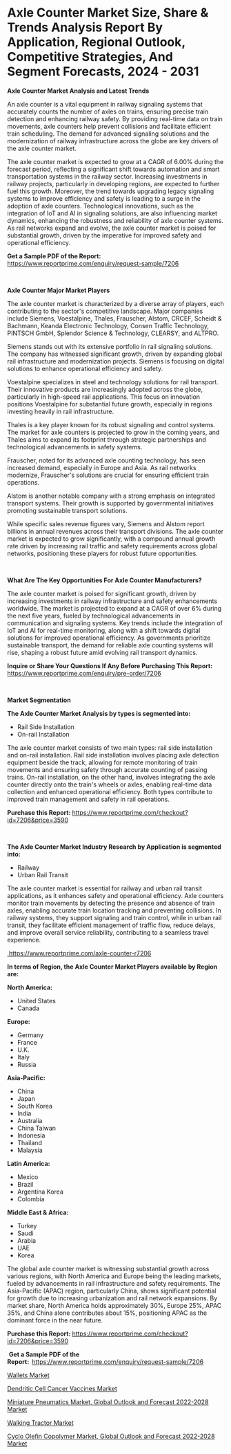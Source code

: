 <p><h1>Axle Counter Market Size, Share & Trends Analysis Report By Application, Regional Outlook, Competitive Strategies, And Segment Forecasts, 2024 - 2031</h1></p><p><strong>Axle Counter Market Analysis and Latest Trends</strong></p>
<p><p>An axle counter is a vital equipment in railway signaling systems that accurately counts the number of axles on trains, ensuring precise train detection and enhancing railway safety. By providing real-time data on train movements, axle counters help prevent collisions and facilitate efficient train scheduling. The demand for advanced signaling solutions and the modernization of railway infrastructure across the globe are key drivers of the axle counter market.</p><p>The axle counter market is expected to grow at a CAGR of 6.00% during the forecast period, reflecting a significant shift towards automation and smart transportation systems in the railway sector. Increasing investments in railway projects, particularly in developing regions, are expected to further fuel this growth. Moreover, the trend towards upgrading legacy signaling systems to improve efficiency and safety is leading to a surge in the adoption of axle counters. Technological innovations, such as the integration of IoT and AI in signaling solutions, are also influencing market dynamics, enhancing the robustness and reliability of axle counter systems. As rail networks expand and evolve, the axle counter market is poised for substantial growth, driven by the imperative for improved safety and operational efficiency.</p></p>
<p><strong>Get a Sample PDF of the Report:&nbsp;</strong> <a href="https://www.reportprime.com/enquiry/request-sample/7206">https://www.reportprime.com/enquiry/request-sample/7206</a></p>
<p>&nbsp;</p>
<p><strong>Axle Counter Major Market Players</strong></p>
<p><p>The axle counter market is characterized by a diverse array of players, each contributing to the sector's competitive landscape. Major companies include Siemens, Voestalpine, Thales, Frauscher, Alstom, CRCEF, Scheidt & Bachmann, Keanda Electronic Technology, Consen Traffic Technology, PINTSCH GmbH, Splendor Science & Technology, CLEARSY, and ALTPRO. </p><p>Siemens stands out with its extensive portfolio in rail signaling solutions. The company has witnessed significant growth, driven by expanding global rail infrastructure and modernization projects. Siemens is focusing on digital solutions to enhance operational efficiency and safety.</p><p>Voestalpine specializes in steel and technology solutions for rail transport. Their innovative products are increasingly adopted across the globe, particularly in high-speed rail applications. This focus on innovation positions Voestalpine for substantial future growth, especially in regions investing heavily in rail infrastructure.</p><p>Thales is a key player known for its robust signaling and control systems. The market for axle counters is projected to grow in the coming years, and Thales aims to expand its footprint through strategic partnerships and technological advancements in safety systems.</p><p>Frauscher, noted for its advanced axle counting technology, has seen increased demand, especially in Europe and Asia. As rail networks modernize, Frauscher's solutions are crucial for ensuring efficient train operations.</p><p>Alstom is another notable company with a strong emphasis on integrated transport systems. Their growth is supported by governmental initiatives promoting sustainable transport solutions.</p><p>While specific sales revenue figures vary, Siemens and Alstom report billions in annual revenues across their transport divisions. The axle counter market is expected to grow significantly, with a compound annual growth rate driven by increasing rail traffic and safety requirements across global networks, positioning these players for robust future opportunities.</p></p>
<p>&nbsp;</p>
<p><strong>What Are The Key Opportunities For Axle Counter Manufacturers?</strong></p>
<p><p>The axle counter market is poised for significant growth, driven by increasing investments in railway infrastructure and safety enhancements worldwide. The market is projected to expand at a CAGR of over 6% during the next five years, fueled by technological advancements in communication and signaling systems. Key trends include the integration of IoT and AI for real-time monitoring, along with a shift towards digital solutions for improved operational efficiency. As governments prioritize sustainable transport, the demand for reliable axle counting systems will rise, shaping a robust future amid evolving rail transport dynamics.</p></p>
<p><strong>Inquire or Share Your Questions If Any Before Purchasing This Report:</strong> <a href="https://www.reportprime.com/enquiry/pre-order/7206">https://www.reportprime.com/enquiry/pre-order/7206</a></p>
<p>&nbsp;</p>
<p><strong>Market Segmentation</strong></p>
<p><strong>The Axle Counter Market Analysis by types is segmented into:</strong></p>
<p><ul><li>Rail Side Installation</li><li>On-rail Installation</li></ul></p>
<p><p>The axle counter market consists of two main types: rail side installation and on-rail installation. Rail side installation involves placing axle detection equipment beside the track, allowing for remote monitoring of train movements and ensuring safety through accurate counting of passing trains. On-rail installation, on the other hand, involves integrating the axle counter directly onto the train's wheels or axles, enabling real-time data collection and enhanced operational efficiency. Both types contribute to improved train management and safety in rail operations.</p></p>
<p><strong>Purchase this Report:&nbsp;</strong><a href="https://www.reportprime.com/checkout?id=7206&price=3590">https://www.reportprime.com/checkout?id=7206&price=3590</a></p>
<p>&nbsp;</p>
<p><strong>The Axle Counter Market Industry Research by Application is segmented into:</strong></p>
<p><ul><li>Railway</li><li>Urban Rail Transit</li></ul></p>
<p><p>The axle counter market is essential for railway and urban rail transit applications, as it enhances safety and operational efficiency. Axle counters monitor train movements by detecting the presence and absence of train axles, enabling accurate train location tracking and preventing collisions. In railway systems, they support signaling and train control, while in urban rail transit, they facilitate efficient management of traffic flow, reduce delays, and improve overall service reliability, contributing to a seamless travel experience.</p></p>
<p><a href="https://www.reportprime.com/axle-counter-r7206">&nbsp;https://www.reportprime.com/axle-counter-r7206</a></p>
<p><strong>In terms of Region, the Axle Counter Market Players available by Region are:</strong></p>
<p>
    <p> <strong> North America: </strong>
        <ul>
            <li>United States</li>
            <li>Canada</li>
        </ul>
        </p> 
    <p> <strong> Europe: </strong>
        <ul>
            <li>Germany</li>
            <li>France</li>
            <li>U.K.</li>
            <li>Italy</li>
            <li>Russia</li>
        </ul>
        </p> 
    <p> <strong> Asia-Pacific: </strong>
        <ul>
            <li>China</li>
            <li>Japan</li>
            <li>South Korea</li>
            <li>India</li>
            <li>Australia</li>
            <li>China Taiwan</li>
            <li>Indonesia</li>
            <li>Thailand</li>
            <li>Malaysia</li>
        </ul>
        </p> 
    <p> <strong> Latin America: </strong>
        <ul>
            <li>Mexico</li>
            <li>Brazil</li>
            <li>Argentina Korea</li>
            <li>Colombia</li>
        </ul>
        </p> 
    <p> <strong> Middle East & Africa: </strong>
        <ul>
            <li>Turkey</li>
            <li>Saudi</li>
            <li>Arabia</li>
            <li>UAE</li>
            <li>Korea</li>
        </ul>
    </p>
    </p>
<p><p>The global axle counter market is witnessing substantial growth across various regions, with North America and Europe being the leading markets, fueled by advancements in rail infrastructure and safety requirements. The Asia-Pacific (APAC) region, particularly China, shows significant potential for growth due to increasing urbanization and rail network expansions. By market share, North America holds approximately 30%, Europe 25%, APAC 35%, and China alone contributes about 15%, positioning APAC as the dominant force in the near future.</p></p>
<p><strong>Purchase this Report: </strong><a href="https://www.reportprime.com/checkout?id=7206&price=3590">https://www.reportprime.com/checkout?id=7206&price=3590</a></p>
<p>&nbsp;<strong>Get a Sample PDF of the Report:&nbsp;&nbsp;</strong><a href="https://www.reportprime.com/enquiry/request-sample/7206">https://www.reportprime.com/enquiry/request-sample/7206</a></p>
<p><strong></strong></p>
<p><p><a href="https://www.linkedin.com/pulse/wallets-industry-forecast-market-shifts-strategic-imperatives-h36wc?trackingId=BuTHWcgvRVKsYF6pBoSiWg%3D%3D">Wallets Market</a></p><p><a href="https://issuu.com/reportprime-2/docs/dendritic-cell-cancer-vaccines-mark_d6ad71842e130d">Dendritic Cell Cancer Vaccines Market</a></p><p><a href="https://medium.com/@mslewokuneva/the-global-miniature-pneumatics-market-global-outlook-and-forecast-2022-2028-market-is-a-dynamic-a0534ae10c15">Miniature Pneumatics Market, Global Outlook and Forecast 2022-2028 Market</a></p><p><a href="https://www.linkedin.com/pulse/strategic-insights-global-walking-tractor-market-trends-rp1hc?trackingId=PRhuS5IsQ5eupW36WiFW7g%3D%3D">Walking Tractor Market</a></p><p><a href="https://medium.com/@mslewokuneva/the-global-cyclo-olefin-copolymer-market-global-outlook-and-forecast-2022-2028-market-is-at-the-86d24b917c40">Cyclo Olefin Copolymer Market, Global Outlook and Forecast 2022-2028 Market</a></p></p>